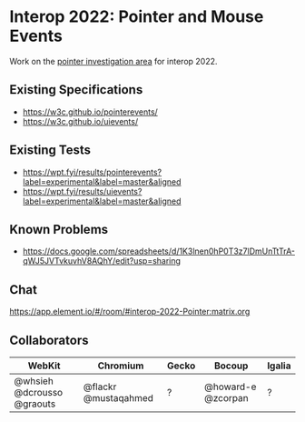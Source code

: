 # Interop 2022: Pointer and Mouse Events

Work on the [pointer investigation area](https://github.com/web-platform-tests/interop-2022/issues/17) for interop 2022.

## Existing Specifications

* https://w3c.github.io/pointerevents/
* https://w3c.github.io/uievents/

## Existing Tests

* https://wpt.fyi/results/pointerevents?label=experimental&label=master&aligned
* https://wpt.fyi/results/uievents?label=experimental&label=master&aligned

## Known Problems

* https://docs.google.com/spreadsheets/d/1K3lnen0hP0T3z7lDmUnTtTrA-qWJ5JVTvkuvhV8AQhY/edit?usp=sharing

## Chat

https://app.element.io/#/room/#interop-2022-Pointer:matrix.org

## Collaborators

WebKit | Chromium | Gecko | Bocoup | Igalia 
-------|----------|-------|--------|-------
@whsieh @dcrousso @graouts | @flackr @mustaqahmed | ? | @howard-e @zcorpan | ?
